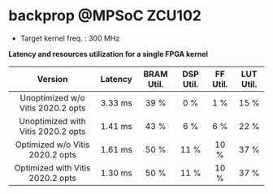 
backprop @MPSoC ZCU102
======================

* Target kernel freq. : 300 MHz

**Latency and resources utilization for a single FPGA kernel**
  

|Version|Latency|BRAM Util.|DSP Util.|FF Util.|LUT Util.|
| :---: | :---: | :---: | :---: | :---: | :---: |
|Unoptimized w/o Vitis 2020.2 opts|3.33 ms|39 %|0 %|1 %|15 %|
|Unoptimized with Vitis 2020.2 opts|1.41 ms|43 %|6 %|6 %|22 %|
|Optimized w/o Vitis 2020.2 opts|1.61 ms|50 %|11 %|10 %|37 %|
|Optimized with Vitis 2020.2 opts|1.30 ms|50 %|11 %|10 %|37 %|
